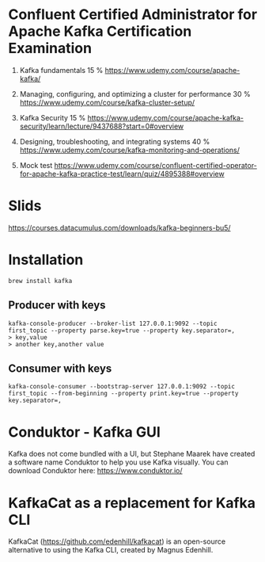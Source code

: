 # Confluent Certified Administrator for Apache Kafka Certification Examination 
1. Kafka fundamentals 15 % 
https://www.udemy.com/course/apache-kafka/

2. Managing, configuring, and optimizing a cluster for performance 30 %
https://www.udemy.com/course/kafka-cluster-setup/
3. Kafka Security 15 %
https://www.udemy.com/course/apache-kafka-security/learn/lecture/9437688?start=0#overview

4. Designing, troubleshooting, and integrating systems 40 %
https://www.udemy.com/course/kafka-monitoring-and-operations/

5. Mock test
https://www.udemy.com/course/confluent-certified-operator-for-apache-kafka-practice-test/learn/quiz/4895388#overview

# Slids
https://courses.datacumulus.com/downloads/kafka-beginners-bu5/

# Installation
```
brew install kafka
```
## Producer with keys
```
kafka-console-producer --broker-list 127.0.0.1:9092 --topic first_topic --property parse.key=true --property key.separator=,
> key,value
> another key,another value
```
## Consumer with keys
```
kafka-console-consumer --bootstrap-server 127.0.0.1:9092 --topic first_topic --from-beginning --property print.key=true --property key.separator=,

```
# Conduktor - Kafka GUI
Kafka does not come bundled with a UI, but Stephane Maarek have created a software name Conduktor to help you use Kafka visually.
You can download Conduktor here: https://www.conduktor.io/

# KafkaCat as a replacement for Kafka CLI
KafkaCat (https://github.com/edenhill/kafkacat) is an open-source alternative to using the Kafka CLI, created by Magnus Edenhill.
